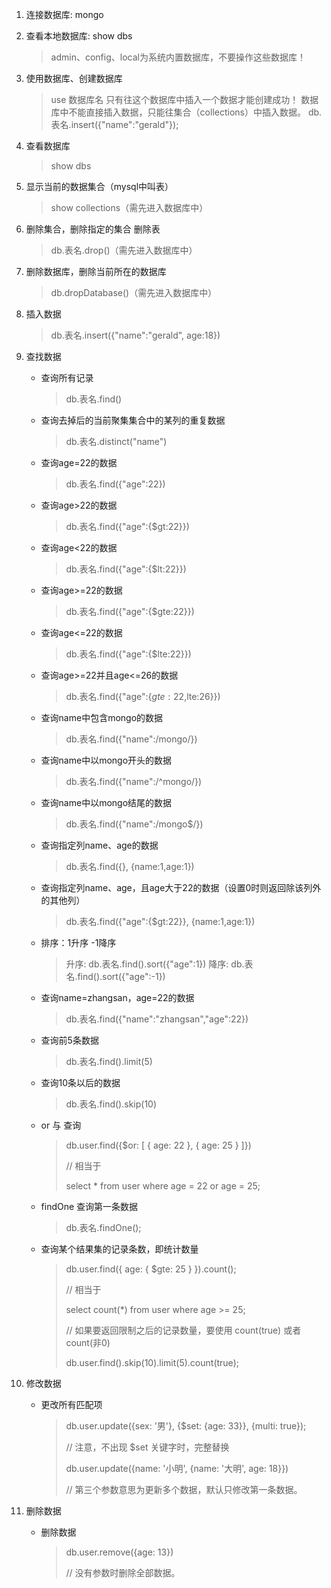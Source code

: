 1. 连接数据库: mongo
2. 查看本地数据库: show dbs
   
    > admin、config、local为系统内置数据库，不要操作这些数据库！
3. 使用数据库、创建数据库
    > use 数据库名
    > 只有往这个数据库中插入一个数据才能创建成功！
    > 数据库中不能直接插入数据，只能往集合（collections）中插入数据。
    > db.表名.insert({"name":"gerald"});
4. 查看数据库
   
    > show dbs
5. 显示当前的数据集合（mysql中叫表）
   
    > show collections（需先进入数据库中）
6. 删除集合，删除指定的集合 删除表
   
    > db.表名.drop()（需先进入数据库中）
7. 删除数据库，删除当前所在的数据库
   
    > db.dropDatabase()（需先进入数据库中）
8. 插入数据
   
    > db.表名.insert({"name":"gerald", age:18})
9. 查找数据
    + 查询所有记录
      
        > db.表名.find()
        
    + 查询去掉后的当前聚集集合中的某列的重复数据
      
        > db.表名.distinct("name")
        
    + 查询age=22的数据
      
        > db.表名.find({"age":22})
        
    + 查询age>22的数据
      
        > db.表名.find({"age":{$gt:22}})
        
    + 查询age<22的数据
      
        > db.表名.find({"age":{$lt:22}})
        
    + 查询age>=22的数据
      
        > db.表名.find({"age":{$gte:22}})
        
    + 查询age<=22的数据
      
        > db.表名.find({"age":{$lte:22}})
        
    + 查询age>=22并且age<=26的数据
      
        > db.表名.find({"age":{$gte:22,$lte:26}})
        
    + 查询name中包含mongo的数据
      
        > db.表名.find({"name":/mongo/})
        
    + 查询name中以mongo开头的数据
      
        > db.表名.find({"name":/^mongo/})
        
    + 查询name中以mongo结尾的数据
      
        > db.表名.find({"name":/mongo$/})
        
    + 查询指定列name、age的数据
      
        > db.表名.find({}, {name:1,age:1})
        
    + 查询指定列name、age，且age大于22的数据（设置0时则返回除该列外的其他列）
      
        > db.表名.find({"age":{$gt:22}}, {name:1,age:1})
        
    + 排序：1升序 -1降序
        > 升序: db.表名.find().sort({"age":1})
        > 降序: db.表名.find().sort({"age":-1})
        
    + 查询name=zhangsan，age=22的数据
      
        > db.表名.find({"name":"zhangsan","age":22})
        
    + 查询前5条数据
      
        > db.表名.find().limit(5)
        
    + 查询10条以后的数据
      
        > db.表名.find().skip(10)
        
    + or 与 查询
    
        > db.user.find({$or: [ { age: 22 }, { age: 25 } ]})
        >
        > // 相当于
        >
        > select * from user where age = 22 or age = 25;
    
    + findOne 查询第一条数据
    
        > db.表名.findOne();
    
    + 查询某个结果集的记录条数，即统计数量
    
        > db.user.find({ age: { $gte: 25 } }).count();
        >
        > // 相当于
        >
        > select count(*) from user where age >= 25;
        >
        > // 如果要返回限制之后的记录数量，要使用 count(true) 或者 count(非0)
        >
        > db.user.find().skip(10).limit(5).count(true);

10. 修改数据

    + 更改所有匹配项

      > db.user.update({sex: '男'}, {$set: {age: 33}}, {multi: true});
      >
      > // 注意，不出现 $set 关键字时，完整替换
      >
      > db.user.update({name: '小明', {name: '大明', age: 18}})
      >
      > // 第三个参数意思为更新多个数据，默认只修改第一条数据。

11. 删除数据

    + 删除数据

      > db.user.remove({age: 13})
      >
      > // 没有参数时删除全部数据。
